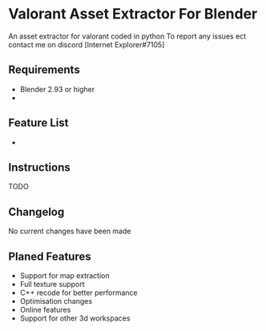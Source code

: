 # Valorant Asset Extractor For Blender

An asset extractor for valorant coded in python 
To report any issues ect contact me on discord [Internet Explorer#7105]

## Requirements

- Blender 2.93 or higher
- 

## Feature List

- 


## Instructions

TODO

## Changelog

No current changes have been made

## Planed Features

- Support for map extraction
- Full texture support
- C++ recode for better performance
- Optimisation changes
- Online features
- Support for other 3d workspaces
